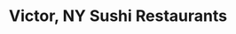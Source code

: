 ---
layout: city
title: Victor, NY Sushi Restaurants
permalink: /new-york/victor/
stateAbbr: NY
stateName: New York
cityName: Victor
---
